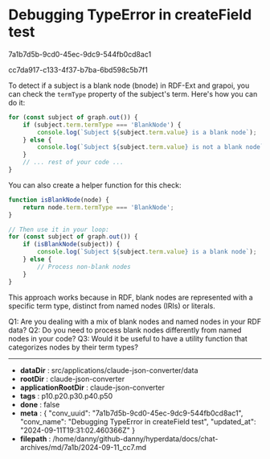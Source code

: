 # Debugging TypeError in createField test

7a1b7d5b-9cd0-45ec-9dc9-544fb0cd8ac1

cc7da917-c133-4f37-b7ba-6bd598c5b7f1

 To detect if a subject is a blank node (bnode) in RDF-Ext and grapoi, you can check the `termType` property of the subject's term. Here's how you can do it:

```javascript
for (const subject of graph.out()) {
    if (subject.term.termType === 'BlankNode') {
        console.log(`Subject ${subject.term.value} is a blank node`);
    } else {
        console.log(`Subject ${subject.term.value} is not a blank node`);
    }
    // ... rest of your code ...
}
```

You can also create a helper function for this check:

```javascript
function isBlankNode(node) {
    return node.term.termType === 'BlankNode';
}

// Then use it in your loop:
for (const subject of graph.out()) {
    if (isBlankNode(subject)) {
        console.log(`Subject ${subject.term.value} is a blank node`);
    } else {
        // Process non-blank nodes
    }
}
```

This approach works because in RDF, blank nodes are represented with a specific term type, distinct from named nodes (IRIs) or literals.

Q1: Are you dealing with a mix of blank nodes and named nodes in your RDF data?
Q2: Do you need to process blank nodes differently from named nodes in your code?
Q3: Would it be useful to have a utility function that categorizes nodes by their term types?

---

* **dataDir** : src/applications/claude-json-converter/data
* **rootDir** : claude-json-converter
* **applicationRootDir** : claude-json-converter
* **tags** : p10.p20.p30.p40.p50
* **done** : false
* **meta** : {
  "conv_uuid": "7a1b7d5b-9cd0-45ec-9dc9-544fb0cd8ac1",
  "conv_name": "Debugging TypeError in createField test",
  "updated_at": "2024-09-11T19:31:02.460366Z"
}
* **filepath** : /home/danny/github-danny/hyperdata/docs/chat-archives/md/7a1b/2024-09-11_cc7.md